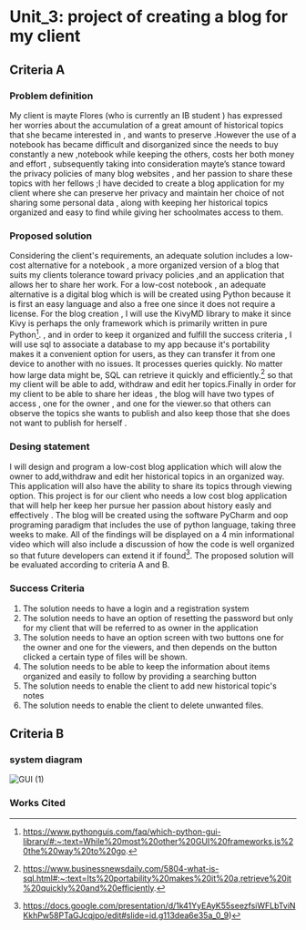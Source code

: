 # Unit_3: project of creating a blog for my client 
## Criteria A

### Problem definition
My client is mayte Flores (who is currently an IB student ) has expressed  her worries about the accumulation of a great amount of  historical topics  that she became interested in , and  wants to preserve .However the use of a notebook has became   difficult and  disorganized since the needs to buy constantly a new ,notebook while keeping the others, costs her both money and effort , subsequently taking into consideration mayte’s stance toward the privacy policies of many blog websites , and her passion to share these topics with her fellows ;I have decided to create a blog application for my client where she can preserve her privacy and maintain her choice of not sharing some personal data , along with keeping her historical topics organized and easy to find while giving her schoolmates access to them.

### Proposed solution
Considering the client's requirements, an adequate solution includes a low-cost alternative for a notebook  , a more  organized  version of a blog that suits my clients tolerance toward privacy policies ,and an application that allows her to share her work.
For a low-cost notebook , an adequate alternative is a digital blog which is will be created using Python because it is first an easy language and also a free one since it does not require a license. For the blog creation , I will use the KivyMD library to make it since Kivy is perhaps the only framework which is primarily written in pure Python[^2].  , and in order to keep it organized and fulfill the success criteria , I will use sql to associate a database to my app because it's portability makes it a convenient option for users, as they can transfer it from one device to another with no issues. It processes queries quickly. No matter how large data might be, SQL can retrieve it quickly and efficiently.[^3] so that my client will be able to add, withdraw and edit her topics.Finally in order for my client to be able to share her ideas , the blog will have two types of access , one for the owner , and one for the viewer.so that others can observe the topics she wants to publish and also keep those that she  does not want to publish for herself .

### Desing statement

I will design and program a low-cost blog application which will alow the owner to add,withdraw and edit her historical topics in an organized way. This application will also have the ability to share its topics through viewing option. This project is for our client who  needs a low cost blog application that will help her keep her pursue her passion about history easly and effectively . The blog will be created using the software PyCharm and oop programing paradigm that includes the use of python language, taking three weeks to make. All of the findings will be displayed on a 4 min informational video which will also include a discussion of how the code is well organized so that future developers can extend it
if found[^1]. The proposed solution will be evaluated according to criteria A and B.




### Success Criteria 
1. The solution needs to have a login and a registration system
2. The solution needs to have an option of resetting the password but only for my client that will be referred to as owner in the application
3. The solution needs to have an option screen with two buttons one for the owner and one for the viewers, and then depends on the button clicked a certain type of files will be shown.
5. The solution needs to be able to keep  the information about items organized and easily to follow by providing a searching button
6. The solution needs to enable the client to add new historical topic's notes 
7. The solution needs to enable the client to delete unwanted files.

## Criteria B
### system diagram
![GUI (1)](https://user-images.githubusercontent.com/112072887/222308800-dbecfa66-055b-4749-8c4b-3e71ed7211c4.png)




### Works Cited
[^1]:https://docs.google.com/presentation/d/1k41YyEAyK55seezfsiWFLbTviNKkhPw58PTaGJcqjpo/edit#slide=id.g113dea6e35a_0_9)
[^2]:https://www.pythonguis.com/faq/which-python-gui-library/#:~:text=While%20most%20other%20GUI%20frameworks,is%20the%20way%20to%20go.
[^3]:https://www.businessnewsdaily.com/5804-what-is-sql.html#:~:text=Its%20portability%20makes%20it%20a,retrieve%20it%20quickly%20and%20efficiently.


